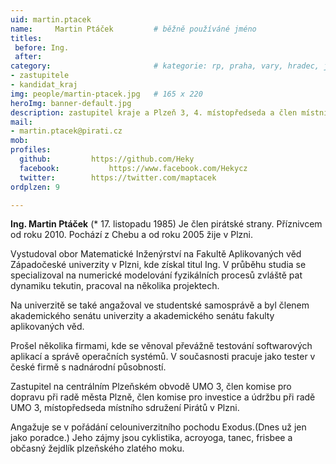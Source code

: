 ```yaml
---
uid: martin.ptacek
name:     Martin Ptáček   	    # běžně používáné jméno
titles:
 before: Ing.
 after: 
category:                 	    # kategorie: rp, praha, vary, hradec, jmk, senat
- zastupitele
- kandidat_kraj
img: people/martin-ptacek.jpg   # 165 x 220
heroImg: banner-default.jpg
description: zastupitel kraje a Plzeň 3, 4. místopředseda a člen místního sdružení Plzeň         	# kratký popis, max 160 znaků
mail:
- martin.ptacek@pirati.cz
mob:
profiles:
  github:         https://github.com/Heky
  facebook: 		  https://www.facebook.com/Hekycz
  twitter: 		  https://twitter.com/maptacek
ordplzen: 9

---
```

**Ing. Martin Ptáček** (* 17. listopadu 1985) Je člen pirátské strany. Příznivcem od roku 2010. Pochází z Chebu a od roku 2005 žije v Plzni.

Vystudoval obor Matematické Inženýrství na Fakultě Aplikovaných věd Západočeské univerzity v Plzni, kde získal titul Ing. V průběhu studia se specializoval na numerické modelování fyzikálních procesů zvláště pat dynamiku tekutin, pracoval na několika projektech.

Na univerzitě se také angažoval ve studentské samosprávě a byl členem akademického senátu univerzity a akademického senátu fakulty aplikovaných věd.

Prošel několika firmami, kde se věnoval převážně testování softwarových aplikací a správě operačních systémů. V současnosti pracuje jako tester v české firmě s nadnárodní působností.

Zastupitel na centrálním Plzeňském obvodě UMO 3, člen komise pro dopravu při radě města Plzně, člen komise pro investice a údržbu při radě UMO 3, místopředseda místního sdružení Pirátů v Plzni.

Angažuje se v pořádání celouniverzitního pochodu Exodus.(Dnes už jen jako poradce.) Jeho zájmy jsou cyklistika, acroyoga, tanec, frisbee a občasný žejdlík plzeňského zlatého moku.
